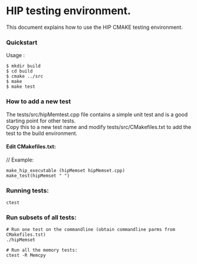 # HIP testing environment.

This document explains how to use the HIP CMAKE testing environment.  

### Quickstart
Usage :
```
$ mkdir build
$ cd build
$ cmake ../src
$ make
$ make test
```

### How to add a new test

The tests/src/hipMemtest.cpp file contains a simple unit test and is a good starting point for other tests.  
Copy this to a new test name and modify tests/src/CMakefiles.txt to add the test to the build environment.

#### Edit CMakefiles.txt:
// Example:
```
make_hip_executable (hipMemset hipMemset.cpp) 
make_test(hipMemset " ")
```

### Running tests:
```
ctest
```

### Run subsets of all tests:
```
# Run one test on the commandline (obtain commandline parms from CMakefiles.tst)
./hipMemset

# Run all the memory tests:
ctest -R Memcpy
```

